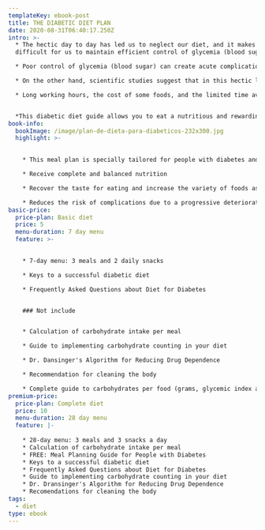 ```yaml
---
templateKey: ebook-post
title: THE DIABETIC DIET PLAN
date: 2020-08-31T06:40:17.250Z
intro: >-
  * The hectic day to day has led us to neglect our diet, and it makes it
  difficult for us to maintain efficient control of glycemia (blood sugar)

  * Poor control of glycemia (blood sugar) can create acute complications (hypoglycemia, diabetic ketoacidosis, hyperosmolar hyperglycemic syndrome) and chronic (kidney damage: nephropathy, peripheral nerve damage: neuropathy, damage of the retina: retinopathy).

  * On the other hand, scientific studies suggest that in this hectic life, we have reduced the variety in our food, we only use between 10 to 15 common preparations during the week

  * Long working hours, the cost of some foods, and the limited time available have led most to turn to fast foods or other options that are not always healthy.


  *This diabetic diet guide allows you to eat a nutritious and rewarding diet so you can control your blood sugar (glycemic) levels as well as your body weight.*
book-info:
  bookImage: /image/plan-de-dieta-para-diabeticos-232x300.jpg
  highlight: >-
    

    * This meal plan is specially tailored for people with diabetes and its primary benefit is glycemic (blood sugar) control †

    * Receive complete and balanced nutrition

    * Recover the taste for eating and increase the variety of foods as an essential factor for good nutrition

    * Reduces the risk of complications due to a progressive deterioration of your health due to an uncontrolled diet †
basic-price:
  price-plan: Basic diet
  price: 5
  menu-duration: 7 day menu
  feature: >-
    

    * 7-day menu: 3 meals and 2 daily snacks

    * Keys to a successful diabetic diet

    * Frequently Asked Questions about Diet for Diabetes


    ### Not include


    * Calculation of carbohydrate intake per meal

    * Guide to implementing carbohydrate counting in your diet

    * Dr. Dansinger's Algorithm for Reducing Drug Dependence

    * Recommendation for cleaning the body

    * Complete guide to carbohydrates per food (grams, glycemic index and HC servings)
premium-price:
  price-plan: Complete diet
  price: 10
  menu-duration: 28 day menu
  feature: |-
    
    * 28-day menu: 3 meals and 3 snacks a day
    * Calculation of carbohydrate intake per meal
    * FREE: Meal Planning Guide for People with Diabetes
    * Keys to a successful diabetic diet
    * Frequently Asked Questions about Diet for Diabetes
    * Guide to implementing carbohydrate counting in your diet
    * Dr. Dransinger's Algorithm for Reducing Drug Dependence
    * Recomendations for cleaning the body
tags:
  - diet
type: ebook
---
```

